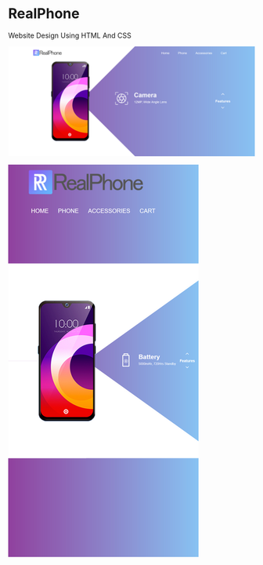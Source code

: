 # RealPhone
Website Design Using HTML And CSS

![alt text](https://github.com/LostStruct24/RealPhone/blob/main/images/RealPhone.png)


![alt text](https://github.com/LostStruct24/RealPhone/blob/main/images/RealPhoneMobile.png)
